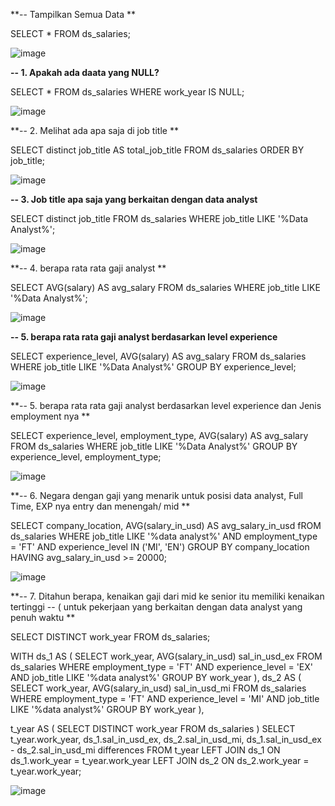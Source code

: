 **-- Tampilkan Semua Data **

SELECT * FROM ds_salaries;

![image](https://github.com/Kamahiza/sql_data_science_salaries/assets/55770733/eced27e5-591e-4acd-bb97-1dd474c8e93d)



**-- 1. Apakah ada daata yang NULL?**

SELECT * FROM ds_salaries 
WHERE work_year IS NULL;

![image](https://github.com/Kamahiza/sql_data_science_salaries/assets/55770733/601f213b-11fa-485f-9c51-d7c7a9f7749e)


**-- 2. Melihat ada apa saja di job title **

SELECT distinct job_title AS total_job_title 
FROM ds_salaries 
ORDER BY job_title;

![image](https://github.com/Kamahiza/sql_data_science_salaries/assets/55770733/3f4550b7-e0d3-49ad-a2c1-aa4006e53b60)


**-- 3. Job title apa saja yang berkaitan dengan data analyst**

SELECT distinct job_title 
FROM ds_salaries 
WHERE job_title LIKE '%Data Analyst%';

![image](https://github.com/Kamahiza/sql_data_science_salaries/assets/55770733/365e4160-b703-4146-b732-0597c26d25e8)



**-- 4. berapa rata rata gaji analyst **

SELECT AVG(salary) AS avg_salary 
FROM ds_salaries 
WHERE job_title LIKE '%Data Analyst%';

![image](https://github.com/Kamahiza/sql_data_science_salaries/assets/55770733/b3f76f5a-d1be-424c-a60d-d1db80ad2341)


**-- 5. berapa rata rata gaji analyst berdasarkan level experience**

SELECT experience_level, AVG(salary) AS avg_salary FROM ds_salaries 
WHERE job_title 
LIKE '%Data Analyst%' 
GROUP BY experience_level;

![image](https://github.com/Kamahiza/sql_data_science_salaries/assets/55770733/1d40830e-8d7a-4571-9f31-541f60bfdd6d)


**-- 5. berapa rata rata gaji analyst berdasarkan level experience dan Jenis employment nya **

SELECT experience_level, employment_type, AVG(salary) AS avg_salary FROM ds_salaries 
WHERE job_title 
LIKE '%Data Analyst%' 
GROUP BY experience_level, employment_type;

![image](https://github.com/Kamahiza/sql_data_science_salaries/assets/55770733/30e3eff5-28d5-4c97-b04f-8ff603643824)


**-- 6. Negara dengan gaji yang menarik untuk posisi data analyst, Full Time, EXP nya entry dan menengah/ mid **

SELECT company_location, AVG(salary_in_usd) AS avg_salary_in_usd
fROM ds_salaries 
WHERE job_title LIKE '%data analyst%'
 AND employment_type = 'FT'
 AND experience_level IN ('MI', 'EN')
GROUP BY company_location
 HAVING avg_salary_in_usd >= 20000;
 
 ![image](https://github.com/Kamahiza/sql_data_science_salaries/assets/55770733/aa546c5e-f6b6-446f-afaf-e9a0c2e24e84)

 
**-- 7. Ditahun berapa, kenaikan gaji dari mid ke senior itu memiliki kenaikan tertinggi 
-- ( untuk pekerjaan yang berkaitan dengan data analyst yang penuh waktu **


SELECT DISTINCT work_year FROM ds_salaries;

WITH ds_1 AS (
	SELECT
		work_year,
		AVG(salary_in_usd) sal_in_usd_ex
	FROM
		ds_salaries
	WHERE
		employment_type = 'FT'
		AND experience_level = 'EX'
		AND job_title LIKE '%data analyst%'
	GROUP BY
		work_year
),
ds_2 AS (
	SELECT
		work_year,
		AVG(salary_in_usd) sal_in_usd_mi
	FROM
		ds_salaries
	WHERE
		employment_type = 'FT'
		AND experience_level = 'MI'
		AND job_title LIKE '%data analyst%'
	GROUP BY
		work_year
),

t_year AS (
	SELECT
		DISTINCT work_year
	FROM
		ds_salaries
)
SELECT
	t_year.work_year,
	ds_1.sal_in_usd_ex,
	ds_2.sal_in_usd_mi,
	ds_1.sal_in_usd_ex - ds_2.sal_in_usd_mi differences
FROM
	t_year
	LEFT JOIN ds_1 ON ds_1.work_year = t_year.work_year
	LEFT JOIN ds_2 ON ds_2.work_year = t_year.work_year;
	
![image](https://github.com/Kamahiza/sql_data_science_salaries/assets/55770733/369624e5-6caf-4daa-b9f5-fcc1fb687e34)


